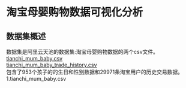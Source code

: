 # 淘宝母婴购物数据可视化分析
## 数据集概述
数据集是阿里云天池的数据集:淘宝母婴购物数据的两个csv文件。  
[tianchi_mum_baby.csv](https://tianchi.aliyun.com/competition/entrance/532082/information)  
[tianchi_mum_baby_trade_history.csv](https://tianchi.aliyun.com/competition/entrance/532082/information)  
包含了953个孩子的的生日和性别数据和29971条淘宝用户的历史交易数据。   
1.tianchi_mum_baby.csv  

